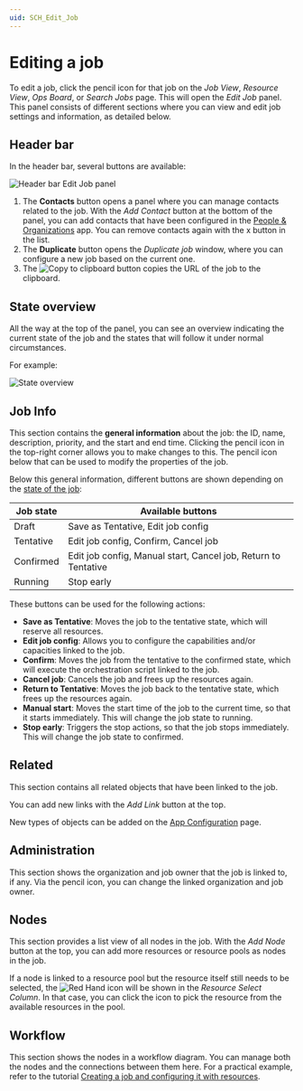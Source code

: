 ```yaml
---
uid: SCH_Edit_Job
---
```


# Editing a job

To edit a job, click the pencil icon for that job on the *Job View*, *Resource View*, *Ops Board*, or *Search Jobs* page. This will open the *Edit Job* panel. This panel consists of different sections where you can view and edit job settings and information, as detailed below.

## Header bar

In the header bar, several buttons are available:

![Header bar Edit Job panel](~/solutions/images/Edit_job_header_bar.png)

1. The **Contacts** button opens a panel where you can manage contacts related to the job. With the *Add Contact* button at the bottom of the panel, you can add contacts that have been configured in the [People & Organizations](xref:People_Organizations) app. You can remove contacts again with the x button in the list.
1. The **Duplicate** button opens the *Duplicate job* window, where you can configure a new job based on the current one.
1. The ![Copy to clipboard](~/solutions/images/Scheduling_edit_job_copy.png) button copies the URL of the job to the clipboard.<!-- RN 43059 -->

## State overview

All the way at the top of the panel, you can see an overview indicating the current state of the job and the states that will follow it under normal circumstances.

For example:

![State overview](~/solutions/images/Scheduling_state_overview.png)

## Job Info

This section contains the **general information** about the job: the ID, name, description, priority, and the start and end time. Clicking the pencil icon in the top-right corner allows you to make changes to this. The pencil icon below that can be used to modify the properties of the job.

Below this general information, different buttons are shown depending on the [state of the job](xref:MO_S_Job_States):

| Job state | Available buttons |
|--|--|
| Draft | Save as Tentative, Edit job config |
| Tentative | Edit job config, Confirm, Cancel job |
| Confirmed | Edit job config, Manual start, Cancel job, Return to Tentative |
| Running | Stop early |

These buttons can be used for the following actions:

- **Save as Tentative**: Moves the job to the tentative state, which will reserve all resources.
- **Edit job config**: Allows you to configure the capabilities and/or capacities linked to the job.
- **Confirm**: Moves the job from the tentative to the confirmed state, which will execute the orchestration script linked to the job.
- **Cancel job**: Cancels the job and frees up the resources again.
- **Return to Tentative**: Moves the job back to the tentative state, which frees up the resources again.<!-- RN 43042 -->
- **Manual start**: Moves the start time of the job to the current time, so that it starts immediately. This will change the job state to running.
- **Stop early**: Triggers the stop actions, so that the job stops immediately. This will change the job state to confirmed.

## Related

This section contains all related objects that have been linked to the job.

You can add new links with the *Add Link* button at the top.

New types of objects can be added on the [App Configuration](xref:MO_S_App_Configuration) page.

<!-- TODO: Explain the practical use of this, with an example -->

## Administration

This section shows the organization and job owner that the job is linked to, if any. Via the pencil icon, you can change the linked organization and job owner.

## Nodes

This section provides a list view of all nodes in the job. With the *Add Node* button at the top, you can add more resources or resource pools as nodes in the job.

If a node is linked to a resource pool but the resource itself still needs to be selected, the ![Red Hand](~/solutions/images/Red_Hand_icon.png) icon will be shown in the *Resource Select Column*. In that case, you can click the icon to pick the resource from the available resources in the pool.

## Workflow

This section shows the nodes in a workflow diagram. You can manage both the nodes and the connections between them here. For a practical example, refer to the tutorial [Creating a job and configuring it with resources](xref:Tutorial_MediaOps_Scheduling_Encoder_Decoder).
